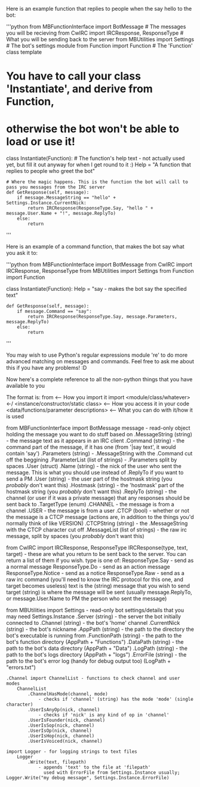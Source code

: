 Here is an example function that replies to people when the say hello to the bot:

'''python
from MBFunctionInterface import BotMessage		# The messages you will be recieving
from CwIRC import IRCResponse, ResponseType		# What you will be sending back to the server
from MBUtilities import Settings				# The bot's settings module
from Function import Function					# The 'Function' class template

# You have to call your class 'Instantiate', and derive from Function,
# otherwise the bot won't be able to load or use it!
class Instantiate(Function):
	# The function's help text - not actually used yet, but fill it out anyway for when I get round to it :)
	Help = "A function that replies to people who greet the bot"

	# Where the magic happens. This is the function the bot will call to pass you messages from the IRC server
	def GetResponse(self, message):
		if message.MessageString == "hello" + Settings.Instance.CurrentNick:
			return IRCResponse(ResponseType.Say, "hello " + message.User.Name + "!", message.ReplyTo)
		else:
			return
'''

Here is an example of a command function, that makes the bot say what you ask it to:

'''python
from MBFunctionInterface import BotMessage
from CwIRC import IRCResponse, ResponseType
from MBUtilities import Settings
from Function import Function

class Instantiate(Function):
	Help = "say <text> - makes the bot say the specified text"

	def GetResponse(self, message):
		if message.Command == "say":
			return IRCResponse(ResponseType.Say, message.Parameters, message.ReplyTo)
		else:
			return
'''

You may wish to use Python's regular expressions module 're' to do more advanced matching on messages and commands.
Feel free to ask me about this if you have any problems! :D

Now here's a complete reference to all the non-python things that you have available to you

The format is:
from <library>											<-- How you import it
	import <module/class/whatever>						<-/
		<instance/constructor/static class>				<-- How you access it in your code
			<data/functions/parameter descriptions>		<-- What you can do with it/how it is used

from MBFunctionInterface
	import BotMessage
		message - read-only object holding the message you want to do stuff based on
			.MessageString (string)
				- the message text as it appears in an IRC client
			.Command (string)
				- the command part of the message, if it has one (from '|say text', it would contain 'say')
			.Parameters (string)
				- .MessageString with the .Command cut off the beggining
			.ParameterList (list of strings)
				- .Parameters split by spaces
			.User (struct)
				.Name (string)
					- the nick of the user who sent the message. This is what you should use instead of .ReplyTo if you want to send a PM
				.User (string)
					- the user part of the hostmask string (you *probably* don't want this)
				.Hostmask (string)
					- the 'hostmask' part of the hostmask string (you *probably* don't want this)
			.ReplyTo (string)
				- the channel (or user if it was a private message) that any responses should be sent back to
			.TargetType (enum)
				.CHANNEL
					- the message is from a channel
				.USER
					- the message is from a user
			.CTCP (bool)
				- whether or not the message is a CTCP message (actions are, in addition to the things you'd normally think of like VERSION)
			.CTCPString (string)
				- the .MessageString with the CTCP character cut off
			.MessageList (list of strings)
				- the raw irc message, split by spaces (you *probably* don't want this)

from CwIRC
	import IRCResponse, ResponseType
		IRCResponse(type, text, target) - these are what you return to be sent back to the server. You can return a list of them if you wish.
			type is one of:
				ResponseType.Say
					- send as a normal message
				ResponseType.Do
					- send as an action message
				ResponseType.Notice
					- send as a notice
				ResponseType.Raw
					- send as a raw irc command (you'll need to know the IRC protocol for this one, and target becomes useless)
			text is the (string) message that you wish to send
			target (string) is where the message will be sent (usually message.ReplyTo, or message.User.Name to PM the person who sent the message)

from MBUtilities
	import Settings - read-only bot settings/details that you may need
		Settings.Instance
			.Server (string)
				- the server the bot initially connected to
			.Channel (string)
				- the bot's 'home' channel
			.CurrentNick (string)
				- the bot's nickname
			.AppPath (string)
				- the path to the directory the bot's executable is running from
			.FunctionPath (string)
				- the path to the bot's function directory (AppPath + "Functions")
			.DataPath (string)
				- the path to the bot's data directory (AppPath + "Data")
			.LogPath (string)
				- the path to the bot's logs directory (AppPath + "logs")
			.ErrorFile (string)
				- the path to the bot's error log (handy for debug output too) (LogPath + "errors.txt")

	.Channel import ChannelList - functions to check channel and user modes
		ChannelList
			.ChannelHasMode(channel, mode)
				- checks if 'channel' (string) has the mode 'mode' (single character)
			.UserIsAnyOp(nick, channel)
				- checks if 'nick' is any kind of op in 'channel'
			.UserIsFounder(nick, channel)
			.UserIsSop(nick, channel)
			.UserIsOp(nick, channel)
			.UserIsHop(nick, channel)
			.UserIsVoiced(nick, channel)

	import Logger - for logging strings to text files
		Logger
			.Write(text, filepath)
				- appends 'text' to the file at 'filepath'
				  used with ErrorFile from Settings.Instance usually; Logger.Write("my debug message", Settings.Instance.ErrorFile)
